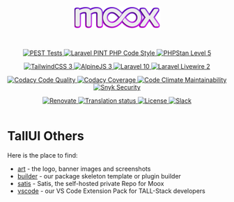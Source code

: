 <p align="center">
    <br>
  	<img src="https://github.com/mooxphp/moox/raw/main/_other/art/moox-logo.png" width="200" alt="Moox Logo">
    <br>
</p><br>

<p align="center">
    <a href="https://github.com/mooxphp/moox/actions/workflows/pest.yml">
        <img alt="PEST Tests" src="https://github.com/mooxphp/moox/actions/workflows/pest.yml/badge.svg">
    </a>
    <a href="https://github.com/mooxphp/moox/actions/workflows/pint.yml">
        <img alt="Laravel PINT PHP Code Style" src="https://github.com/mooxphp/moox/actions/workflows/pint.yml/badge.svg">
    </a>
    <a href="https://github.com/mooxphp/moox/actions/workflows/phpstan.yml">
        <img alt="PHPStan Level 5" src="https://github.com/mooxphp/moox/actions/workflows/phpstan.yml/badge.svg">
    </a>
</p>
<p align="center">
    <a href="https://www.tailwindcss.com">
        <img alt="TailwindCSS 3" src="https://img.shields.io/badge/TailwindCSS-v3-orange?logo=tailwindcss&color=06B6D4">
    </a>
    <a href="https://www.alpinejs.dev">
        <img alt="AlpineJS 3" src="https://img.shields.io/badge/AlpineJS-v3-orange?logo=alpine.js&color=8BC0D0">
    </a>
    <a href="https://www.laravel.com">
        <img alt="Laravel 10" src="https://img.shields.io/badge/Laravel-v10-orange?logo=Laravel&color=FF2D20">
    </a>
    <a href="https://www.laravel-livewire.com">
        <img alt="Laravel Livewire 2" src="https://img.shields.io/badge/Livewire-v2-orange?logo=livewire&color=4E56A6">
    </a>
</p>
<p align="center">
    <a href="https://app.codacy.com/gh/mooxphp/moox/dashboard">
        <img src="https://app.codacy.com/project/badge/Grade/2b912412bb6e4892b52688272dec1555" alt="Codacy Code Quality">
    </a>
    <a href="https://app.codacy.com/gh/mooxphp/moox/dashboard">
        <img src="https://app.codacy.com/project/badge/Coverage/2b912412bb6e4892b52688272dec1555" alt="Codacy Coverage">
    </a>
    <a href="https://codeclimate.com/github/mooxphp/moox/maintainability">
        <img src="https://api.codeclimate.com/v1/badges/1b6dae4442e751fd60b9/maintainability" alt="Code Climate Maintainability">
    </a>
    <a href="https://snyk.io/test/github/mooxphp/moox">
        <img alt="Snyk Security" src="https://snyk.io/test/github/mooxphp/moox/badge.svg">
    </a>
</p>
<p align="center">
    <a href="https://github.com/mooxphp/moox/issues/94">
        <img src="https://img.shields.io/badge/renovate-enabled-brightgreen.svg" alt="Renovate" />
    </a>
    <a href="https://hosted.weblate.org/engage/moox/">
        <img src="https://hosted.weblate.org/widgets/moox/-/svg-badge.svg" alt="Translation status" />
    </a>
    <a href="https://github.com/mooxphp/moox-app-components/blob/main/LICENSE.md">
        <img alt="License" src="https://img.shields.io/github/license/mooxphp/moox?color=blue&label=license">
    </a>
    <a href="https://mooxphp.slack.com/">
        <img alt="Slack" src="https://img.shields.io/badge/Slack-Moox-blue?logo=slack">
    </a>
    <br>
    <br>
</p>

# TallUI Others

Here is the place to find:

- [art](art/README.md) - the logo, banner images and screenshots
- [builder](builder/README.md) - our package skeleton template or plugin builder
- [satis](satis/README.md) - Satis, the self-hosted private Repo for Moox
- [vscode](vscode/README.md) - our VS Code Extension Pack for TALL-Stack developers
